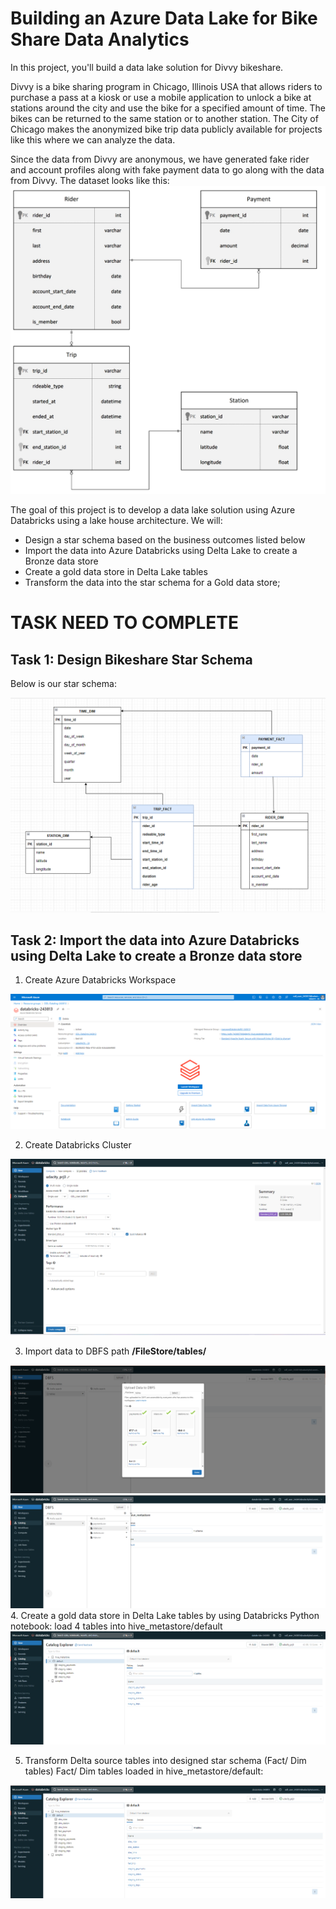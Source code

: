 # Building an Azure Data Lake for Bike Share Data Analytics

In this project, you'll build a data lake solution for Divvy bikeshare.

Divvy is a bike sharing program in Chicago, Illinois USA that allows riders to purchase a pass at a kiosk or use a mobile application to unlock a bike at stations around the city and use the bike for a specified amount of time. The bikes can be returned to the same station or to another station. The City of Chicago makes the anonymized bike trip data publicly available for projects like this where we can analyze the data.

Since the data from Divvy are anonymous, we have generated fake rider and account profiles along with fake payment data to go along with the data from Divvy. The dataset looks like this:
<img src="img/project-erd.jpeg" alt="data model" width="1000">


The goal of this project is to develop a data lake solution using Azure Databricks using a lake house architecture. We will:
- Design a star schema based on the business outcomes listed below
- Import the data into Azure Databricks using Delta Lake to create a Bronze data store
- Create a gold data store in Delta Lake tables
- Transform the data into the star schema for a Gold data store;

# TASK NEED TO COMPLETE

## Task 1: Design Bikeshare Star Schema

Below is our star schema:

<img src="img/star_model.png" alt="star model">

## Task 2: Import the data into Azure Databricks using Delta Lake to create a Bronze data store

1. Create Azure Databricks Workspace
<img src="img/create_databricks.png" alt="databrick">

2. Create Databricks Cluster
<img src="img/create_cluster.png" alt="databrick">

3. Import data to DBFS path <b>/FileStore/tables/</b>
<img src="img/import_dbfs.png" alt="Dbfs">
<img src="img/import_dbfs2.png" alt="Dbfs">
4. Create a gold data store in Delta Lake tables by using Databricks Python notebook: load 4 tables into hive_metastore/default
<img src="img/load_hive.png" alt="delta table">

5. Transform Delta source tables into designed star schema (Fact/ Dim tables)
Fact/ Dim tables loaded in hive_metastore/default:
<img src="img/transform.png" alt="star table">

